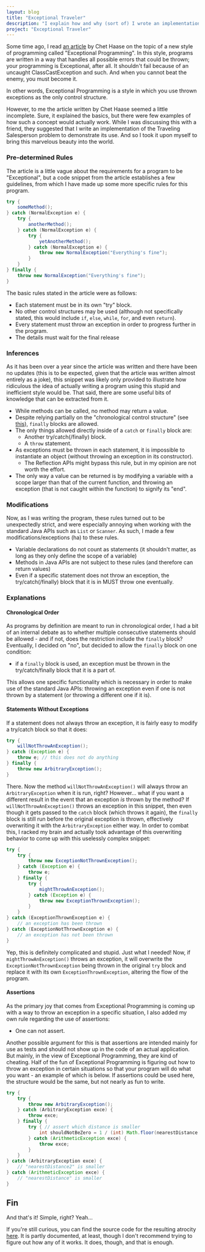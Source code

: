 ```yaml
---
layout: blog
title: "Exceptional Traveler"
description: "I explain how and why (sort of) I wrote an implementation of the Traveling Salesperson Problem using Exceptional Programming standards."
project: "Exceptional Traveler"
---
```


Some time ago, I read [an article](https://medium.com/pointer-io/exceptional-programming-62ea8150f61f) by Chet Haase on the topic of a new style of programming called "Exceptional Programming". In this style, programs are written in a way that handles all possible errors that could be thrown; your programming is Exceptional, after all. It shouldn't fail because of an uncaught ClassCastException and such. And when you cannot beat the enemy, you must become it.

In other words, Exceptional Programming is a style in which you use thrown exceptions as the only control structure.

However, to me the article written by Chet Haase seemed a little incomplete. Sure, it explained the basics, but there were few examples of how such a concept would actually work. While I was discussing this with a friend, they suggested that I write an implementation of the Traveling Salesperson problem to demonstrate its use. And so I took it upon myself to bring this marvelous beauty into the world.

### Pre-determined Rules

The article is a little vague about the requirements for a program to be "Exceptional", but a code snippet from the article establishes a few guidelines, from which I have made up some more specific rules for this program.

```java
try {
    someMethod();
} catch (NormalException e) {
    try {
        anotherMethod();
    } catch (NormalException e) {
        try {
            yetAnotherMethod();
        } catch (NormalException e) {
            throw new NormalException("Everything's fine");
        }
    }
} finally {
    throw new NormalException("Everything's fine");
}
```

The basic rules stated in the article were as follows:

- Each statement must be in its own "try" block.
- No other control structures may be used (although not specifically stated, this would include `if`, `else`, `while`, `for`, and even `return`).
- Every statement must throw an exception in order to progress further in the program.
- The details must wait for the final release

### Inferences

As it has been over a year since the article was written and there have been no updates (this is to be expected, given that the article was written almost entirely as a joke), this snippet was likely only provided to illustrate how ridiculous the idea of actually writing a program using this stupid and inefficient style would be. That said, there are some useful bits of knowledge that can be extracted from it.

- While methods can be called, no method may return a value.
- Despite relying partially on the "chronological control structure" (see [this](#chronological-order)), `finally` blocks are allowed.
- The only things allowed directly inside of a `catch` or `finally` block are:
	- Another try/catch(/finally) block.
	- A `throw` statement.
- As exceptions must be thrown in each statement, it is impossible to instantiate an object (without throwing an exception in its constructor).
	- The Reflection APIs might bypass this rule, but in my opinion are not worth the effort.
- The only way a value can be returned is by modifying a variable with a scope larger than that of the current function, and throwing an exception (that is not caught within the function) to signify its "end".

### Modifications

Now, as I was writing the program, these rules turned out to be unexpectedly strict, and were especially annoying when working with the standard Java APIs such as `List` or `Scanner`. As such, I made a few modifications/exceptions (ha) to these rules.

- Variable declarations do not count as statements (it shouldn't matter, as long as they only define the scope of a variable)
- Methods in Java APIs are not subject to these rules (and therefore can return values)
- Even if a specific statement does not throw an exception, the try/catch(/finally) block that it is in MUST throw one eventually.

### Explanations

#### Chronological Order

As programs by definition are meant to run in chronological order, I had a bit of an internal debate as to whether multiple consecutive statements should be allowed - and if not, does the restriction include the `finally` block? Eventually, I decided on "no", but decided to allow the `finally` block on one condition:

- if a `finally` block is used, an exception must be thrown in the try/catch/finally block that it is a part of.

This allows one specific functionality which is necessary in order to make use of the standard Java APIs: throwing an exception even if one is not thrown by a statement (or throwing a different one if it is).

#### Statements Without Exceptions

If a statement does not always throw an exception, it is fairly easy to modify a try/catch block so that it does:

```java
try {
    willNotThrowAnException();
} catch (Exception e) {
    throw e; // this does not do anything
} finally {
    throw new ArbitraryException();
}
```

There. Now the method `willNotThrowAnException()` will always throw an `ArbitraryException` when it is run, right? However... what if you want a different result in the event that an exception *is* thrown by the method? If `willNotThrowAnException()` throws an exception in this snippet, then even though it gets passed to the `catch` block (which throws it again), the `finally` block is still run before the original exception is thrown, effectively overwriting it with the `ArbitraryException` either way. In order to combat this, I racked my brain and actually took advantage of this overwriting behavior to come up with this uselessly complex snippet:

```java
try {
    try {
        throw new ExceptionNotThrownException();
    } catch (Exception e) {
        throw e;
    } finally {
        try {
            mightThrowAnException();
        } catch (Exception e) {
            throw new ExceptionThrownException();
        }
    }
} catch (ExceptionThrownException e) {
    // an exception has been thrown
} catch (ExceptionNotThrownException e) {
    // an exception has not been thrown
}
```

Yep, this is definitely complicated and stupid. Just what I needed! Now, if `mightThrowAnException()` throws an exception, it will overwrite the `ExceptionNotThrownException` being thrown in the original `try` block and replace it with its own `ExceptionThrownException`, altering the flow of the program.

#### Assertions

As the primary joy that comes from Exceptional Programming is coming up with a way to throw an exception in a specific situation, I also added my own rule regarding the use of assertions:

- One can not assert.

Another possible argument for this is that assertions are intended mainly for use as tests and should not show up in the code of an actual application. But mainly, in the view of Exceptional Programming, they are kind of cheating. Half of the fun of Exceptional Programming is figuring out how to throw an exception in certain situations so that your program will do what you want - an example of which is below. If assertions could be used here, the structure would be the same, but not nearly as fun to write.

```java
try {
	try {
		throw new ArbitraryException();
	} catch (ArbitraryException exce) {
		throw exce;
	} finally {
		try { // assert which distance is smaller
			int shouldNotBeZero = 1 / (int) Math.floor(nearestDistance / nearestDistance2);
		} catch (ArithmeticException exce) {
			throw exce;
		}
	}
} catch (ArbitraryException exce) {
	// "nearestDistance2" is smaller
} catch (ArithmeticException exce) {
	// "nearestDistance" is smaller
}
```

## Fin

And that's it! Simple, right? Yeah...

If you're still curious, you can find the source code for the resulting atrocity [here](/redirects/?t=github&d=ExceptionalTraveler/blob/master/TravelingSalesPerson.java). It is partly documented, at least, though I don't recommend trying to figure out how any of it works. It does, though, and that is enough.

